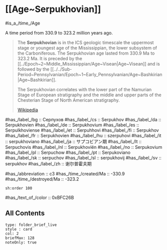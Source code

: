# [[Age~Serpukhovian]] 

#is_a_/time_/Age 

A time period from 330.9 to 323.2 million years ago. 

> The **Serpukhovian** is in the ICS geologic timescale the uppermost stage or youngest age of the Mississippian, the lower subsystem of the Carboniferous. The Serpukhovian age lasted from 330.9 Ma to 323.2 Ma. It is preceded by the [[../Epoch~2~Middle_Mississippian/Age~Visean|Age~Visean]] and is followed by the [[../../Sub-Period~Pennsylvanian/Epoch~1~Early_Pennsylvanian/Age~Bashkirian|Age~Bashkirian]]. 
> 
> The Serpukhovian correlates with the lower part of the Namurian Stage of European stratigraphy and the middle and upper parts of the Chesterian Stage of North American stratigraphy.
>
> [Wikipedia](https://en.wikipedia.org/wiki/Serpukhovian)

#has_/label_/bg  :: Серпухов
#has_/label_/cs  :: Serpukhov
#has_/label_/da  :: Serpukhovien
#has_/label_/de  :: Serpukhovium
#has_/label_/es  :: Serpulkhoviense
#has_/label_/et  :: Serpuhhovi
#has_/label_/fi  :: Serpukhov
#has_/label_/fr  :: Serpukhovien
#has_/label_/hu  :: szerpuhovi
#has_/label_/it  :: serpukhoviano
#has_/label_/ja  :: サプコビアン期
#has_/label_/lt  :: Serpuchovis
#has_/label_/nl  :: Serpukhoviën
#has_/label_/no  :: Serpukovium
#has_/label_/pl  :: Serpuchow
#has_/label_/pt  :: Serpukoviano
#has_/label_/sk  :: serpuchov
#has_/label_/sl  :: serpukhovij
#has_/label_/sv  :: serpukhov
#has_/label_/zh  :: 谢尔普霍夫期

#has_/abbreviation :: c3
#has_/time_/created/Ma :: -330.9 
#has_/time_/destroyed/Ma :: -323.2 

    sh:order 100 

#has_/text_of_/color :: 0xBFC26B

## All Contents

```ccard
type: folder_brief_live
style : card
col: 2
briefMax: 128
noteOnly: true
```


